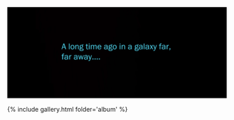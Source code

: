 <img src="https://github.com/xrxfxt/swtor.consular.0.1.tython/blob/main/album/1286830_20231103175852_1.png" />

{% include gallery.html folder='album' %}
